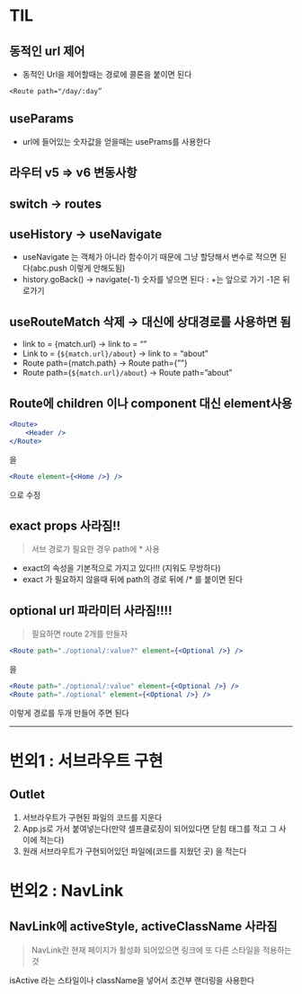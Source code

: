 # TIL
## 동적인 url 제어
- 동적인 Url을 제어할때는 경로에 콜론을 붙이면 된다
```
<Route path="/day/:day”
```
## useParams
- url에 들어있는 숫자값을 얻을때는 usePrams를 사용한다
## 라우터 v5 => v6 변동사항
## switch → routes

## useHistory → useNavigate

- useNavigate 는 객체가 아니라 함수이기 때문에 그냥 할당해서 변수로 적으면 된다(abc.push 이렇게 안해도됨)
- history.goBack() → navigate(-1) 숫자를 넣으면 된다 : +는 앞으로 가기 -1은 뒤로가기

## useRouteMatch 삭제 → 대신에 상대경로를 사용하면 됨

- link to = {match.url} → link to = “”
- Link to = {`${match.url}/about`} → link to = “about”
- Route path={match.path} → Route path={””}
- Route path={`${match.url}/about`} → Route path=”about”

## Route에 children 이나 component 대신 element사용

```jsx
<Route>
	<Header />
</Route>
```

을

```jsx
<Route element={<Home />} />
```

으로 수정

## exact props 사라짐!!

> 서브 경로가 필요한 경우 path에 * 사용
> 
- exact의 속성을 기본적으로 가지고 있다!!! (지워도 무방하다)
- exact 가 필요하지 않을때 뒤에 path의 경로 뒤에 /* 를 붙이면 된다

## optional url 파라미터 사라짐!!!!

> 필요하면 route 2개를 만들자
> 

```jsx
<Route path="./optional/:value?" element={<Optional />} />
```

을

```jsx
<Route path="./optional/:value" element={<Optional />} />
<Route path="./optional" element={<Optional />} />
```

이렇게 경로를 두개 만들어 주면 된다

---

# 번외1 : 서브라우트 구현

## Outlet

1. 서브라우트가 구현된 파일의 코드를 지운다
2. App.js로 가서 붙여넣는다(만약 셀프클로징이 되어있다면 닫힘 태그를 적고 그 사이에 적는다)
3. 원래 서브라우트가 구현되어있던 파일에(코드를 지웠던 곳) <Outlet />을 적는다

# 번외2 : NavLink

## NavLink에 activeStyle, activeClassName 사라짐

> NavLink란 현재 페이지가 활성화 되어있으면 링크에 또 다른 스타일을 적용하는것
> 

isActive 라는 스타일이나 className을 넣어서 조건부 랜더링을 사용한다
